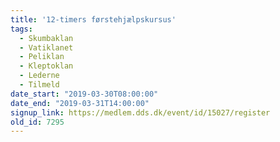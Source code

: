 ```yaml
---
title: '12-timers førstehjælpskursus'
tags:
  - Skumbaklan
  - Vatiklanet
  - Peliklan
  - Kleptoklan
  - Lederne
  - Tilmeld
date_start: "2019-03-30T08:00:00"
date_end: "2019-03-31T14:00:00"
signup_link: https://medlem.dds.dk/event/id/15027/register
old_id: 7295
---
```

